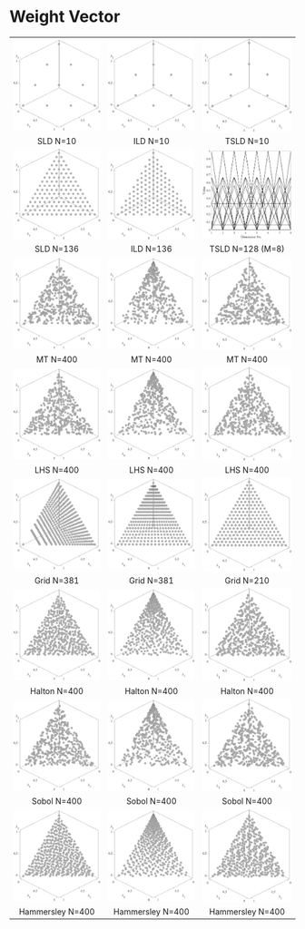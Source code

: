 # Weight Vector

||||
|:-:|:-:|:-:|
|![image](../Data/WV/SLDN10.png)|![image](../Data/WV/ILDN10.png)|![image](../Data/WV/TSLDN9.png)|
|SLD N=10|ILD N=10|TSLD N=10|
|![image](../Data/WV/SLDN136.png)|![image](../Data/WV/ILDN136.png)|![image](../Data/WV/TSLDN128.png)|
|SLD N=136|ILD N=136|TSLD N=128 (M=8)|
|![image](../Data/WV/MTMethod1N400.png)|![image](../Data/WV/MTMethod2N400.png)|![image](../Data/WV/MTMethod3N400.png)|
|MT N=400|MT N=400|MT N=400|
|![image](../Data/WV/LHSMethod1N400.png)|![image](../Data/WV/LHSMethod2N400.png)|![image](../Data/WV/LHSMethod3N400.png)|
|LHS N=400|LHS N=400|LHS N=400|
|![image](../Data/WV/GridMethod1N381.png)|![image](../Data/WV/GridMethod2N381.png)|![image](../Data/WV/GridMethod3N210.png)|
|Grid N=381|Grid N=381|Grid N=210|
|![image](../Data/WV/HaltonMethod1N400.png)|![image](../Data/WV/HaltonMethod2N400.png)|![image](../Data/WV/HaltonMethod3N400.png)|
|Halton N=400|Halton N=400|Halton N=400|
|![image](../Data/WV/SobolMethod1N400.png)|![image](../Data/WV/SobolMethod2N400.png)|![image](../Data/WV/SobolMethod3N400.png)|
|Sobol N=400|Sobol N=400|Sobol N=400|
|![image](../Data/WV/HammersleyMethod1N400.png)|![image](../Data/WV/HammersleyMethod2N400.png)|![image](../Data/WV/HammersleyMethod3N400.png)|
|Hammersley N=400|Hammersley N=400|Hammersley N=400|
